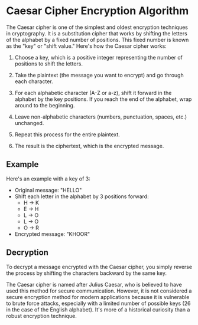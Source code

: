 # Caesar Cipher Encryption Algorithm

The Caesar cipher is one of the simplest and oldest encryption techniques in cryptography. It is a substitution cipher that works by shifting the letters of the alphabet by a fixed number of positions. This fixed number is known as the "key" or "shift value." Here's how the Caesar cipher works:

1. Choose a key, which is a positive integer representing the number of positions to shift the letters.

2. Take the plaintext (the message you want to encrypt) and go through each character.

3. For each alphabetic character (A-Z or a-z), shift it forward in the alphabet by the key positions. If you reach the end of the alphabet, wrap around to the beginning.

4. Leave non-alphabetic characters (numbers, punctuation, spaces, etc.) unchanged.

5. Repeat this process for the entire plaintext.

6. The result is the ciphertext, which is the encrypted message.

## Example

Here's an example with a key of 3:

- Original message: "HELLO"
- Shift each letter in the alphabet by 3 positions forward:
  - H -> K
  - E -> H
  - L -> O
  - L -> O
  - O -> R
- Encrypted message: "KHOOR"

## Decryption

To decrypt a message encrypted with the Caesar cipher, you simply reverse the process by shifting the characters backward by the same key.

The Caesar cipher is named after Julius Caesar, who is believed to have used this method for secure communication. However, it is not considered a secure encryption method for modern applications because it is vulnerable to brute force attacks, especially with a limited number of possible keys (26 in the case of the English alphabet). It's more of a historical curiosity than a robust encryption technique.
